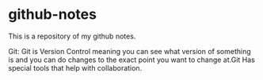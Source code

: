 # github-notes
This is a repository of my github notes.

Git: Git is Version Control meaning you can see what version of something is and you can do changes to the exact point you want to change at.Git Has special tools that help with collaboration.

